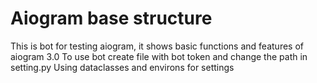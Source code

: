 # Aiogram base structure 
This is bot for testing aiogram, it shows basic functions and features of aiogram 3.0
To use bot create file with bot token and change the path in setting.py
Using dataclasses and environs for settings